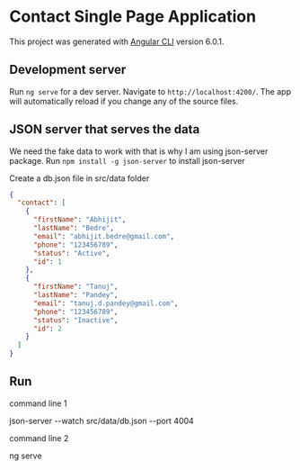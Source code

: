 # Contact Single Page Application

This project was generated with [Angular CLI](https://github.com/angular/angular-cli) version 6.0.1.

## Development server

Run `ng serve` for a dev server. Navigate to `http://localhost:4200/`. The app will automatically reload if you change any of the source files.

## JSON server that serves the data

We need the fake data to work with that is why I am using json-server package.
Run `npm install -g json-server` to install json-server

Create a db.json file in src/data folder

```json
{
  "contact": [
    {
      "firstName": "Abhijit",
      "lastName": "Bedre",
      "email": "abhijit.bedre@gmail.com",
      "phone": "123456789",
      "status": "Active",
      "id": 1
    },
    {
      "firstName": "Tanuj",
      "lastName": "Pandey",
      "email": "tanuj.d.pandey@gmail.com",
      "phone": "123456789",
      "status": "Inactive",
      "id": 2
    }
  ]
}
```

## Run
command line 1

json-server --watch src/data/db.json --port 4004

command line 2

ng serve
